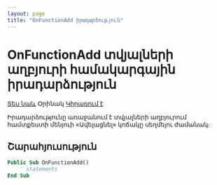 ```yaml
---
layout: page
title: "OnFunctionAdd իրադարձություն"
---
```


# OnFunctionAdd տվյալների աղբյուրի համակարգային իրադարձություն

[Տես նաև](OnFunctionDelete.html) Օրինակ [Կիրառում է](../Defs/Data.md)

Իրադարձությունը առաջանում է տվյալների աղբյուրում համտքեստի մենյուի «Ավելացնել» կոճակը սեղմելու ժամանակ։ 

## Շարահյուսություն

``` vb
Public Sub OnFunctionAdd()
    ' statements
End Sub
```
